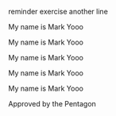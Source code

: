 reminder exercise
another line

My name is Mark
Yooo


My name is Mark
Yooo


My name is Mark
Yooo


My name is Mark
Yooo


My name is Mark
Yooo


Approved by the Pentagon

